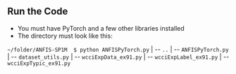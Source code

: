 ## Run the Code
- You must have PyTorch and a few other libraries installed
- The directory must look like this:

`~/folder/ANFIS-SP1M  $ python ANFISPyTorch.py`
| -- `..`
| -- `ANFISPyTorch.py`
| -- `dataset_utils.py`
| -- `wcciExpData_ex91.py`
| -- `wcciExpLabel_ex91.py`
| -- `wcciExpTypic_ex91.py`
